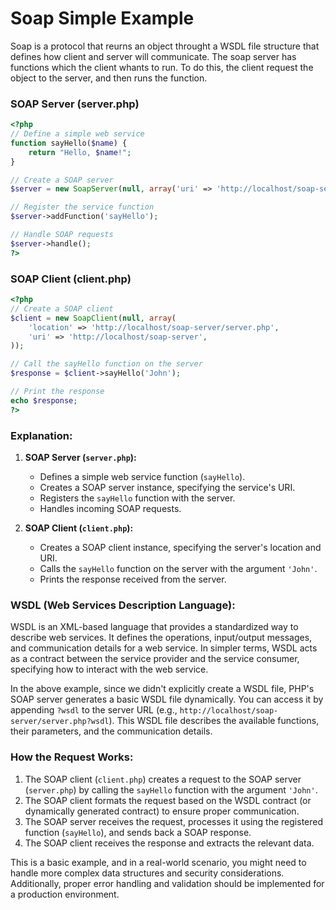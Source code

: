 # Soap Simple Example

Soap is a protocol that reurns an object throught a WSDL file structure that defines
how client and server will communicate.
The soap server has functions which the client whants to run. To do this, the client
request the object to the server, and then runs the function.

### SOAP Server (server.php)
```php
<?php
// Define a simple web service
function sayHello($name) {
    return "Hello, $name!";
}

// Create a SOAP server
$server = new SoapServer(null, array('uri' => 'http://localhost/soap-server'));

// Register the service function
$server->addFunction('sayHello');

// Handle SOAP requests
$server->handle();
?>
```

### SOAP Client (client.php)
```php
<?php
// Create a SOAP client
$client = new SoapClient(null, array(
    'location' => 'http://localhost/soap-server/server.php',
    'uri' => 'http://localhost/soap-server',
));

// Call the sayHello function on the server
$response = $client->sayHello('John');

// Print the response
echo $response;
?>
```

### Explanation:

1. **SOAP Server (`server.php`):**
   - Defines a simple web service function (`sayHello`).
   - Creates a SOAP server instance, specifying the service's URI.
   - Registers the `sayHello` function with the server.
   - Handles incoming SOAP requests.

2. **SOAP Client (`client.php`):**
   - Creates a SOAP client instance, specifying the server's location and URI.
   - Calls the `sayHello` function on the server with the argument `'John'`.
   - Prints the response received from the server.

### WSDL (Web Services Description Language):

WSDL is an XML-based language that provides a standardized way to describe web services. It defines the operations, input/output messages, and communication details for a web service. In simpler terms, WSDL acts as a contract between the service provider and the service consumer, specifying how to interact with the web service.

In the above example, since we didn't explicitly create a WSDL file, PHP's SOAP server generates a basic WSDL file dynamically. You can access it by appending `?wsdl` to the server URL (e.g., `http://localhost/soap-server/server.php?wsdl`). This WSDL file describes the available functions, their parameters, and the communication details.

### How the Request Works:

1. The SOAP client (`client.php`) creates a request to the SOAP server (`server.php`) by calling the `sayHello` function with the argument `'John'`.
2. The SOAP client formats the request based on the WSDL contract (or dynamically generated contract) to ensure proper communication.
3. The SOAP server receives the request, processes it using the registered function (`sayHello`), and sends back a SOAP response.
4. The SOAP client receives the response and extracts the relevant data.

This is a basic example, and in a real-world scenario, you might need to handle more complex data structures and security considerations. Additionally, proper error handling and validation should be implemented for a production environment.
